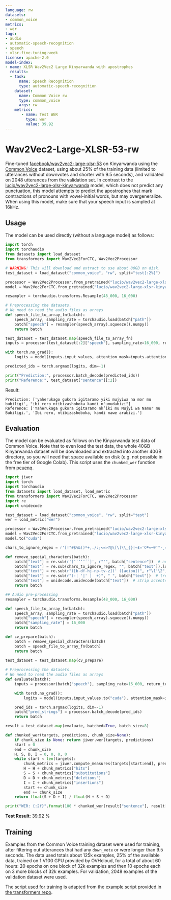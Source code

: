 ```yaml
---
language: rw
datasets:
- common_voice
metrics:
- wer
tags:
- audio
- automatic-speech-recognition
- speech
- xlsr-fine-tuning-week
license: apache-2.0
model-index:
- name: XLSR Wav2Vec2 Large Kinyarwanda with apostrophes
  results:
  - task: 
      name: Speech Recognition
      type: automatic-speech-recognition
    dataset:
      name: Common Voice rw
      type: common_voice
      args: rw
    metrics:
       - name: Test WER
         type: wer
         value: 39.92
---
```


# Wav2Vec2-Large-XLSR-53-rw

Fine-tuned [facebook/wav2vec2-large-xlsr-53](https://huggingface.co/facebook/wav2vec2-large-xlsr-53) on Kinyarwanda using the [Common Voice](https://huggingface.co/datasets/common_voice) dataset, using about 25% of the training data (limited to utterances without downvotes and shorter with 9.5 seconds), and validated on 2048 utterances from the validation set. In contrast to the [lucio/wav2vec2-large-xlsr-kinyarwanda](https://huggingface.co/lucio/wav2vec2-large-xlsr-kinyarwanda) model, which does not predict any punctuation, this model attempts to predict the apostrophes that mark contractions of pronouns with vowel-initial words, but may overgeneralize.
When using this model, make sure that your speech input is sampled at 16kHz.

## Usage

The model can be used directly (without a language model) as follows:

```python
import torch
import torchaudio
from datasets import load_dataset
from transformers import Wav2Vec2ForCTC, Wav2Vec2Processor

# WARNING! This will download and extract to use about 80GB on disk.
test_dataset = load_dataset("common_voice", "rw", split="test[:2%]") 

processor = Wav2Vec2Processor.from_pretrained("lucio/wav2vec2-large-xlsr-kinyarwanda") 
model = Wav2Vec2ForCTC.from_pretrained("lucio/wav2vec2-large-xlsr-kinyarwanda")

resampler = torchaudio.transforms.Resample(48_000, 16_000)

# Preprocessing the datasets.
# We need to read the audio files as arrays
def speech_file_to_array_fn(batch):
    speech_array, sampling_rate = torchaudio.load(batch["path"])
    batch["speech"] = resampler(speech_array).squeeze().numpy()
    return batch

test_dataset = test_dataset.map(speech_file_to_array_fn)
inputs = processor(test_dataset[:2]["speech"], sampling_rate=16_000, return_tensors="pt", padding=True)

with torch.no_grad():
    logits = model(inputs.input_values, attention_mask=inputs.attention_mask).logits

predicted_ids = torch.argmax(logits, dim=-1)

print("Prediction:", processor.batch_decode(predicted_ids))
print("Reference:", test_dataset["sentence"][:2])
```

Result:
```
Prediction: ['yaherukago gukora igitaramo yiki mujyiwa na mor mu bubiligi', "ibi rero ntibizashoboka kandi n'umudabizi"]
Reference: ['Yaherukaga gukora igitaramo nk’iki mu Mujyi wa Namur mu Bubiligi.', 'Ibi rero, ntibizashoboka, kandi nawe arabizi.']
```

## Evaluation

The model can be evaluated as follows on the Kinyarwanda test data of Common Voice. Note that to even load the test data, the whole 40GB Kinyarwanda dataset will be downloaded and extracted into another 40GB directory, so you will need that space available on disk (e.g. not possible in the free tier of Google Colab). This script uses the `chunked_wer` function from [pcuenq](https://huggingface.co/pcuenq/wav2vec2-large-xlsr-53-es).


```python
import jiwer
import torch
import torchaudio
from datasets import load_dataset, load_metric
from transformers import Wav2Vec2ForCTC, Wav2Vec2Processor
import re
import unidecode

test_dataset = load_dataset("common_voice", "rw", split="test")
wer = load_metric("wer")

processor = Wav2Vec2Processor.from_pretrained("lucio/wav2vec2-large-xlsr-kinyarwanda-apostrophied") 
model = Wav2Vec2ForCTC.from_pretrained("lucio/wav2vec2-large-xlsr-kinyarwanda-apostrophied")
model.to("cuda")

chars_to_ignore_regex = r'[!"#$%&()*+,./:;<=>?@\[\]\\_{}|~£¤¨©ª«¬®¯°·¸»¼½¾ðʺ˜˝ˮ‐–—―‚“”„‟•…″‽₋€™−√�]'

def remove_special_characters(batch):
    batch["text"] = re.sub(r'[ʻʽʼ‘’´`]', r"'", batch["sentence"])  # normalize apostrophes
    batch["text"] = re.sub(chars_to_ignore_regex, "", batch["text"]).lower().strip()  # remove all other punctuation
    batch["text"] = re.sub(r"([b-df-hj-np-tv-z])' ([aeiou])", r"\1'\2", batch["text"])  # remove spaces where apostrophe marks a deleted vowel
    batch["text"] = re.sub(r"(-| '|' |  +)", " ", batch["text"])  # treat dash and other apostrophes as word boundary
    batch["text"] = unidecode.unidecode(batch["text"])  # strip accents from loanwords
    return batch

## Audio pre-processing
resampler = torchaudio.transforms.Resample(48_000, 16_000)

def speech_file_to_array_fn(batch):
    speech_array, sampling_rate = torchaudio.load(batch["path"])
    batch["speech"] = resampler(speech_array).squeeze().numpy()
    batch["sampling_rate"] = 16_000
    return batch

def cv_prepare(batch):
    batch = remove_special_characters(batch)
    batch = speech_file_to_array_fn(batch)
    return batch
    
test_dataset = test_dataset.map(cv_prepare)

# Preprocessing the datasets.
# We need to read the audio files as arrays
def evaluate(batch):
    inputs = processor(batch["speech"], sampling_rate=16_000, return_tensors="pt", padding=True)

    with torch.no_grad():
        logits = model(inputs.input_values.to("cuda"), attention_mask=inputs.attention_mask.to("cuda")).logits

    pred_ids = torch.argmax(logits, dim=-1)
    batch["pred_strings"] = processor.batch_decode(pred_ids)
    return batch

result = test_dataset.map(evaluate, batched=True, batch_size=8)

def chunked_wer(targets, predictions, chunk_size=None):                                          
    if chunk_size is None: return jiwer.wer(targets, predictions)                                
    start = 0                                                                                    
    end = chunk_size                                                                             
    H, S, D, I = 0, 0, 0, 0                                                                      
    while start < len(targets):                                                                  
        chunk_metrics = jiwer.compute_measures(targets[start:end], predictions[start:end])       
        H = H + chunk_metrics["hits"]                                                            
        S = S + chunk_metrics["substitutions"]                                                   
        D = D + chunk_metrics["deletions"]                                                       
        I = I + chunk_metrics["insertions"]                                                      
        start += chunk_size                                                                      
        end += chunk_size                                                                        
    return float(S + D + I) / float(H + S + D)

print("WER: {:2f}".format(100 * chunked_wer(result["sentence"], result["pred_strings"], chunk_size=4000)))
```

**Test Result**: 39.92 % 


## Training

Examples from the Common Voice training dataset were used for training, after filtering out utterances that had any `down_vote` or were longer than 9.5 seconds. The data used totals about 125k examples, 25% of the available data, trained on 1 V100 GPU provided by OVHcloud, for a total of about 60 hours: 20 epochs on one block of 32k examples and then 10 epochs each on 3 more blocks of 32k examples. For validation, 2048 examples of the validation dataset were used.

The [script used for training](https://github.com/serapio/transformers/blob/feature/xlsr-finetune/examples/research_projects/wav2vec2/run_common_voice.py) is adapted from the [example script provided in the transformers repo](https://github.com/huggingface/transformers/blob/master/examples/research_projects/wav2vec2/run_common_voice.py).